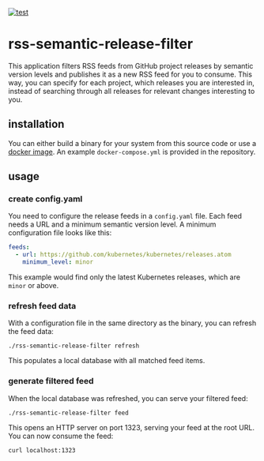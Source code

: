 [![test](https://github.com/cawolf/rss-semantic-release-filter/actions/workflows/test.yml/badge.svg)](https://github.com/cawolf/rss-semantic-release-filter/actions/workflows/test.yml)

# rss-semantic-release-filter

This application filters RSS feeds from GitHub project releases by semantic version levels and publishes it as a new RSS feed for you to consume. This way, you can specify for each project, which releases you are interested in, instead of searching through all releases for relevant changes interesting to you.

## installation

You can either build a binary for your system from this source code or use a [docker image](https://github.com/cawolf/rss-semantic-release-filter/pkgs/container/rss-semantic-release-filter).
An example `docker-compose.yml` is provided in the repository.

## usage

### create config.yaml

You need to configure the release feeds in a `config.yaml` file. Each feed needs a URL and a minimum semantic version level. A minimum configuration file looks like this:

```yaml
feeds:
  - url: https://github.com/kubernetes/kubernetes/releases.atom
    minimum_level: minor
```

This example would find only the latest Kubernetes releases, which are `minor` or above.

### refresh feed data

With a configuration file in the same directory as the binary, you can refresh the feed data:

```shell
./rss-semantic-release-filter refresh
```

This populates a local database with all matched feed items.

### generate filtered feed

When the local database was refreshed, you can serve your filtered feed:

```shell
./rss-semantic-release-filter feed
```

This opens an HTTP server on port 1323, serving your feed at the root URL. You can now consume the feed:

```shell
curl localhost:1323
```
